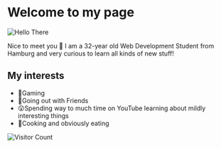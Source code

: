 # Welcome to my page
![Hello There](https://media.giphy.com/media/Nx0rz3jtxtEre/giphy.gif)

Nice to meet you 👋 I am a 32-year old Web Development Student from Hamburg and very curious to learn all kinds of new stuff!

## My interests 
- 👾Gaming
- 🍻Going out with Friends
- 😲Spending way to much time on YouTube learning about mildly interesting things
- 🍕Cooking and obviously eating

![Visitor Count](https://profile-counter.glitch.me/{CorneliusMoe}/count.svg)
